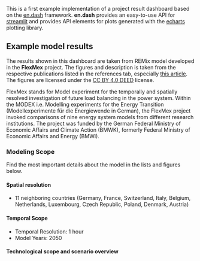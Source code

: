 This is a first example implementation of a project result dashboard based on
the [en.dash](https://github.com/dlr-ve-esy/en.dash) framework. **en.dash**
provides an easy-to-use API for [streamlit](https://streamlit.io/) and provides
API elements for plots generated with the
[echarts](https://echarts.apache.org/en/index.html) plotting library.

## Example model results

The results shown in this dashboard are taken from REMix model developed in the
**FlexMex** project. The figures and description is taken from the respective
publications listed in the references tab, especially
[this article](https://doi.org/10.1016/j.rser.2022.112177).
The figures are licensed under the
[CC BY 4.0 DEED](https://creativecommons.org/licenses/by/4.0/) license.

FlexMex stands for Model experiment for the temporally and spatially resolved
investigation of future load balancing in the power system. Within the MODEX
i.e. Modelling experiments for the Energy Transition (Modellexperimente für die
Energiewende in German), the FlexMex project invoked comparisons of nine energy
system models from different research institutions. The project was funded by
the German Federal Ministry of Economic Affairs and Climate Action (BMWK),
formerly Federal Ministry of Economic Affairs and Energy (BMWi). 

### Modeling Scope

Find the most important details about the model in the lists and figures below.

#### Spatial resolution

- 11 neighboring countries (Germany, France, Switzerland, Italy, Belgium,
  Netherlands, Luxembourg, Czech Republic, Poland, Denmark, Austria)

#### Temporal Scope

- Temporal Resolution: 1 hour
- Model Years: 2050

#### Technological scope and scenario overview
